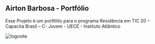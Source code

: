 <h2>Airton Barbosa - Portfólio </h2>
<p>Esse Projeto é um portfólio para o programa Residência em TIC 20 – Capacita Brasil – C- Jovem - UECE - Instituto Atlântico</p>

![logosite](https://github.com/user-attachments/assets/a6f29ddc-d18f-4e73-9599-6ef5d0534cd3)
